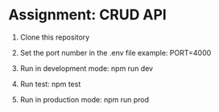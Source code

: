 # Assignment: CRUD API

1. Clone this repository

2. Set the port number in the .env file
example: PORT=4000

4. Run in development mode: 
   npm run dev

5. Run test:  npm test

6. Run in production mode: 
   npm run prod
